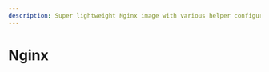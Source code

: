 ```yaml
---
description: Super lightweight Nginx image with various helper configuration files
---
```


# Nginx

